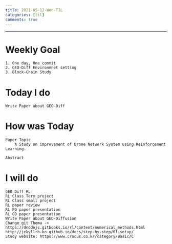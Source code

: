 ```yaml
---
title: 2021-05-12-Wen-TIL
categories: [til]
comments: true
---
```

-------------------------------------------------------------------------------

# Weekly Goal
```
1. One day, One commit
2. GEO-Diff Environmnet setting
3. Block-Chain Study
```


# Today I do
```
Write Paper about GEO-Diff
```

# How was Today
```
Paper Topic
    A Study on improvement of Drone Network System using Reinforcement Learning.

Abstract
```

# I will do
```
GEO Diff RL 
RL Class Term project
RL Class small project
RL paper review
RL PG paper presentation
RL GD paper presentation
Write Paper about GEO-Diffusion
Change git Thema -> https://dnddnjs.gitbooks.io/rl/content/numerical_methods.html
http://jekyllrb-ko.github.io/docs/step-by-step/01-setup/
Study website: https://www.crocus.co.kr/category/Basic/C
```

